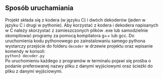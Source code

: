 ## Sposób uruchamiania
Projekt składa się z kodera (w języku C) i dwóch dekoderów (jeden w języku C i drugi w pythonie). Aby korzystać z kodera i dekodera napisanych w C należy skorzystać z zamieszczonych plików .exe lub samodzielnie skompilować programy za pomocą kompilatora g++ lub gcc. Do uruchomienia kodu pythonowego po zainstalowaniu samego pythona wystarczy przejście do folderu `decoder` w drzewie projektu oraz wpisanie komendy w konsoli:  
`python3 decoder.py`  
Po uruchomieniu każdego z programów w terminalu pojawi się prośba o podanie preferowanej nazwy pliku z danymi wyjściowymi oraz ścieżki do pliku z danymi wyjściowymi.
